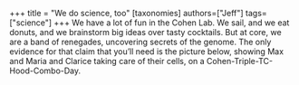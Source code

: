 +++
title = "We do science, too"
[taxonomies]
authors=["Jeff"]
tags=["science"]
+++
We have a lot of fun in the Cohen Lab. We sail, and we eat donuts, and we brainstorm big ideas over tasty cocktails. But at core, we are a band of renegades, uncovering secrets of the genome. The only evidence for that claim that you’ll need is the picture below, showing Max and Maria and Clarice taking care of their cells, on a Cohen-Triple-TC-Hood-Combo-Day.
